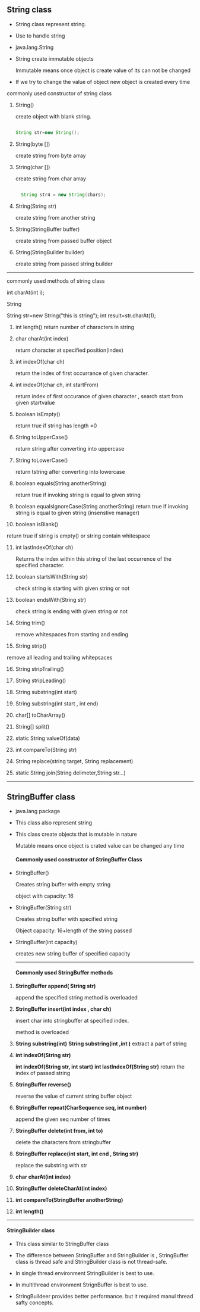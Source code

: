 ## String class

- String class represent string.

- Use to handle string

- java.lang.String

- String create immutable objects

  Immutable means once object is create value of its can not be changed

- If we try to change the value of object new object is created every time

commonly used constructor of string class

1. String()

   create object with blank string.

   ```java

   String str=new String();

   ```

2. String(byte [])

   create string from byte array

3. String(char [])

   create string from char array

   ```java

     String str4 = new String(chars);

   ```

4. String(String str)

   create string from another string

5. String(StringBuffer buffer)

   create string from passed buffer object

6. String(StringBuilder builder)

   create string from passed string builder

---

commonly used methods of string class

int charAt(int i);

String

String str=new String("this is string");
int result=str.charAt(1);

1. int length()
   return number of characters in string

2. char charAt(int index)

   return character at specified position(index)

3. int indexOf(char ch)

   return the index of first occurrance of given character.

4. int indexOf(char ch, int startFrom)

   return index of first occurance of given character , search start from given startvalue

5. boolean isEmpty()

   return true if string has length =0

6. String toUpperCase()

   return string after converting into uppercase

7. String toLowerCase()

   return tstring after converting into lowercase

8. boolean equals(String anotherString)

   return true if invoking string is equal to given string

9. boolean equalsIgnoreCase(String anotherString)
   return true if invoking string is equal to given string
   (insenstive manager)

10. boolean isBlank()

return true if string is empty() or string contain whitespace

11. int lastIndexOf(char ch)

    Returns the index within this string of the last occurrence of the specified character.

12. boolean startsWith(String str)

    check string is starting with given string or not

13. boolean endsWith(String str)

    check string is ending with given string or not

14. String trim()

    remove whitespaces from starting and ending

15. String strip()

remove all leading and trailing whitepsaces

16. String stripTrailing()
17. String stripLeading()

18. String substring(int start)

19. String substring(int start , int end)

20. char[] toCharArray()

21. String[] split()

22. static String valueOf(data)

23. int compareTo(String str)

24. String replace(string target, String replacement)

25. static String join(String delimeter,String str...)

---

## StringBuffer class

- java.lang package

- This class also represent string

- This class create objects that is mutable in nature

  Mutable means once object is crated value can be changed any time

  #### Commonly used constructor of StringBuffer Class

- StringBuffer()

  Creates string buffer with empty string

  object with capacity: 16

- StringBuffer(String str)

  Creates string buffer with specified string

  Object capacity: 16+length of the string passed

- StringBuffer(int capacity)

  creates new string buffer of specified capacity

  ***

  #### Commonly used StringBuffer methods

1. **StringBuffer append( String str)**

   append the specified string
   method is overloaded

2. **StringBuffer insert(int index , char ch)**

   insert char into stringbuffer at specified index.

   method is overloaded

3. **String substring(int)**
   **String substring(int ,int )**
   extract a part of string

4. **int indexOf(String str)**

   **int indexOf(String str, int start)**
   **int lastIndexOf(String str)**
   return the index of passed string

5. **StringBuffer reverse()**

   reverse the value of current string buffer object

6. **StringBuffer repeat(CharSequence seq, int number)**

   append the given seq number of times

7. **StringBuffer delete(int from, int to)**

   delete the characters from stringbuffer

8. **StringBuffer replace(int start, int end , String str)**

   replace the substring with str

9. **char charAt(int index)**
10. **StringBuffer deleteCharAt(int index)**
11. **int compareTo(StringBuffer anotherString)**
12. **int length()**

---

#### StringBuilder class

- This class similar to StringBuffer class
- The difference between StringBuffer and StringBuilder is , StringBuffer class is thread safe and StringBuilder class is not thread-safe.

- In single thread environment StringBuilder is best to use.

- In multithread environment StrignBuffer is best to use.

- StringBuildeer provides better performance. but it required manul thread safty concepts.
